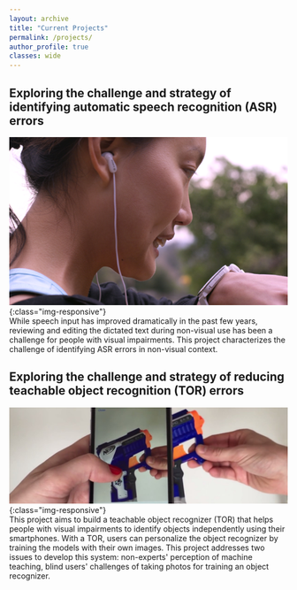 ```yaml
---
layout: archive
title: "Current Projects"
permalink: /projects/
author_profile: true
classes: wide
---
```


## Exploring the challenge and strategy of identifying automatic speech recognition (ASR) errors

![intro_image](/images/dictation_CHI2017.png){:class="img-responsive"}<br>
While speech input has improved dramatically in the past few years, reviewing and editing the dictated text during non-visual use has been a challenge for people with visual impairments. This project characterizes the challenge of identifying ASR errors in non-visual context.



## Exploring the challenge and strategy of reducing teachable object recognition (TOR) errors

![intro_image](/images/objectrecognition.png){:class="img-responsive"}<br>
This project aims to build a teachable object recognizer (TOR) that helps people with visual impairments to identify objects independently using their smartphones. With a TOR, users can personalize the object recognizer by training the models with their own images. This project addresses two issues to develop this system: non-experts' perception of machine teaching, blind users' challenges of taking photos for training an object recognizer.
